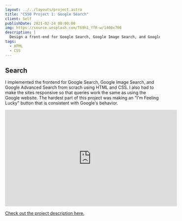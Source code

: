 ```yaml
---
layout: ../../layouts/project.astro
title: "CS50 Project 1: Google Search"
client: Self
publishDate: 2021-02-24 00:00:00
img: https://source.unsplash.com/T69h1_YfR-w/1400x700
description: |
  Design a front-end for Google Search, Google Image Search, and Google Advanced Search.
tags:
  - HTML
  - CSS
---
```


## Search 
I implemented the frontend for Google Search, Google Image Search, and Google Advanced Search from scrach using HTML and CSS. I also had to make the sites responsive so that queries work the same as using the Google website. The hardest part of this project was making an "I'm Feeling Lucky" button that is consistent with Google's behavior. 

<iframe width="560" height="315" src="https://www.youtube.com/embed/IOXuCgkAHWg" title="YouTube video player" frameborder="0" allow="accelerometer; autoplay; clipboard-write; encrypted-media; gyroscope; picture-in-picture" allowfullscreen></iframe>

[Check out the project description here.](https://cs50.harvard.edu/web/2020/projects/0/search/)